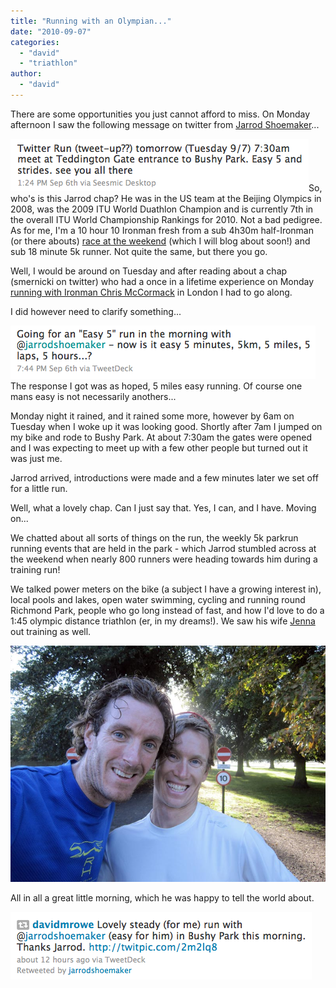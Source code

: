 ```yaml
---
title: "Running with an Olympian..."
date: "2010-09-07"
categories: 
  - "david"
  - "triathlon"
author: 
  - "david"
---
```


There are some opportunities you just cannot afford to miss. On Monday afternoon I saw the following message on twitter from [Jarrod Shoemaker](http://twitter.com/jarrodshoemaker/status/23140327467)...

![](/images/2010/2010-09-06-jarrod-request.png "2010-09-06-jarrod-request")So, who's is this Jarrod chap? He was in the US team at the Beijing Olympics in 2008, was the 2009 ITU World Duathlon Champion and is currently 7th in the overall ITU World Championship Rankings for 2010. Not a bad pedigree. As for me, I'm a 10 hour 10 Ironman fresh from a sub 4h30m half-Ironman (or there abouts) [race at the weekend](http://www.pacesetterevents.com/vitruvian-triathlon.php) (which I will blog about soon!) and sub 18 minute 5k runner. Not quite the same, but there you go.

Well, I would be around on Tuesday and after reading about a chap (smernicki on twitter) who had a once in a lifetime experience on Monday [running with Ironman Chris McCormack](http://twitter.com/smernicki/status/23125684027) in London I had to go along.

I did however need to clarify something...

![](/images/2010/2010-09-06-how-far.png "2010-09-06-how-far")The response I got was as hoped, 5 miles easy running. Of course one mans easy is not necessarily anothers...

Monday night it rained, and it rained some more, however by 6am on Tuesday when I woke up it was looking good. Shortly after 7am I jumped on my bike and rode to Bushy Park. At about 7:30am the gates were opened and I was expecting to meet up with a few other people but turned out it was just me.

Jarrod arrived, introductions were made and a few minutes later we set off for a little run.

Well, what a lovely chap. Can I just say that. Yes, I can, and I have. Moving on...

We chatted about all sorts of things on the run, the weekly 5k parkrun running events that are held in the park - which Jarrod stumbled across at the weekend when nearly 800 runners were heading towards him during a training run!

We talked power meters on the bike (a subject I have a growing interest in), local pools and lakes, open water swimming, cycling and running round Richmond Park, people who go long instead of fast, and how I'd love to do a 1:45 olympic distance triathlon (er, in my dreams!). We saw his wife [Jenna](http://www.jennashoemaker.com/) out training as well.

![](/images/2010/IMG_1855-800.jpg)

All in all a great little morning, which he was happy to tell the world about.

![](/images/2010/2010-09-07-post-run.png "2010-09-07-post-run")
